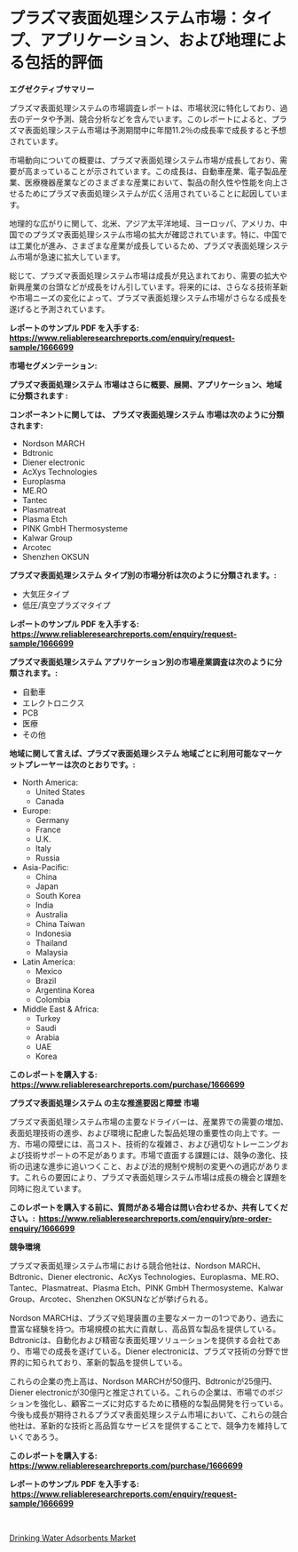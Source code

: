 <p><h1>プラズマ表面処理システム市場：タイプ、アプリケーション、および地理による包括的評価</h1></p><p><strong>エグゼクティブサマリー</strong></p>
<p><p>プラズマ表面処理システムの市場調査レポートは、市場状況に特化しており、過去のデータや予測、競合分析などを含んでいます。このレポートによると、プラズマ表面処理システム市場は予測期間中に年間11.2％の成長率で成長すると予想されています。</p><p>市場動向についての概要は、プラズマ表面処理システム市場が成長しており、需要が高まっていることが示されています。この成長は、自動車産業、電子製品産業、医療機器産業などのさまざまな産業において、製品の耐久性や性能を向上させるためにプラズマ表面処理システムが広く活用されていることに起因しています。</p><p>地理的な広がりに関して、北米、アジア太平洋地域、ヨーロッパ、アメリカ、中国でのプラズマ表面処理システム市場の拡大が確認されています。特に、中国では工業化が進み、さまざまな産業が成長しているため、プラズマ表面処理システム市場が急速に拡大しています。</p><p>総じて、プラズマ表面処理システム市場は成長が見込まれており、需要の拡大や新興産業の台頭などが成長をけん引しています。将来的には、さらなる技術革新や市場ニーズの変化によって、プラズマ表面処理システム市場がさらなる成長を遂げると予測されています。</p></p>
<p><strong>レポートのサンプル PDF を入手する: <a href="https://www.reliableresearchreports.com/enquiry/request-sample/1666699">https://www.reliableresearchreports.com/enquiry/request-sample/1666699</a></strong></p>
<p><strong>市場セグメンテーション:</strong></p>
<p><strong> プラズマ表面処理システム 市場はさらに概要、展開、アプリケーション、地域に分類されます :</strong></p>
<p><strong>コンポーネントに関しては、 プラズマ表面処理システム 市場は次のように分類されます: &nbsp;</strong></p>
<p><ul><li>Nordson MARCH</li><li>Bdtronic</li><li>Diener electronic</li><li>AcXys Technologies</li><li>Europlasma</li><li>ME.RO</li><li>Tantec</li><li>Plasmatreat</li><li>Plasma Etch</li><li>PINK GmbH Thermosysteme</li><li>Kalwar Group</li><li>Arcotec</li><li>Shenzhen OKSUN</li></ul></p>
<p><strong> プラズマ表面処理システム タイプ別の市場分析は次のように分類されます。:</strong></p>
<p><ul><li>大気圧タイプ</li><li>低圧/真空プラズマタイプ</li></ul></p>
<p><strong>レポートのサンプル PDF を入手する: &nbsp;<a href="https://www.reliableresearchreports.com/enquiry/request-sample/1666699">https://www.reliableresearchreports.com/enquiry/request-sample/1666699</a></strong></p>
<p><strong> プラズマ表面処理システム アプリケーション別の市場産業調査は次のように分類されます。:</strong></p>
<p><ul><li>自動車</li><li>エレクトロニクス</li><li>PCB</li><li>医療</li><li>その他</li></ul></p>
<p><strong>地域に関して言えば、プラズマ表面処理システム 地域ごとに利用可能なマーケットプレーヤーは次のとおりです。:</strong></p>
<p><ul>
    <li>
        North America:
        <ul>
            <li>United States</li>
            <li>Canada</li>
        </ul>
    </li>
    <li>
        Europe:
        <ul>
            <li>Germany</li>
            <li>France</li>
            <li>U.K.</li>
            <li>Italy</li>
            <li>Russia</li>
        </ul>
    </li>
    <li>
        Asia-Pacific:
        <ul>
            <li>China</li>
            <li>Japan</li>
            <li>South Korea</li>
            <li>India</li>
            <li>Australia</li>
            <li>China Taiwan</li>
            <li>Indonesia</li>
            <li>Thailand</li>
            <li>Malaysia</li>
        </ul>
    </li>
    <li>
        Latin America:
        <ul>
            <li>Mexico</li>
            <li>Brazil</li>
            <li>Argentina Korea</li>
            <li>Colombia</li>
        </ul>
    </li>
    <li>
        Middle East & Africa:
        <ul>
            <li>Turkey</li>
            <li>Saudi</li>
            <li>Arabia</li>
            <li>UAE</li>
            <li>Korea</li>
        </ul>
    </li>
    </ul></p>
<p><strong>このレポートを購入する: &nbsp;<a href="https://www.reliableresearchreports.com/purchase/1666699">https://www.reliableresearchreports.com/purchase/1666699</a></strong></p>
<p><strong>プラズマ表面処理システム の主な推進要因と障壁 市場</strong></p>
<p><p>プラズマ表面処理システム市場の主要なドライバーは、産業界での需要の増加、表面処理技術の進歩、および環境に配慮した製品処理の重要性の向上です。一方、市場の障壁には、高コスト、技術的な複雑さ、および適切なトレーニングおよび技術サポートの不足があります。市場で直面する課題には、競争の激化、技術の迅速な進歩に追いつくこと、および法的規制や規制の変更への適応があります。これらの要因により、プラズマ表面処理システム市場は成長の機会と課題を同時に抱えています。</p></p>
<p><strong>このレポートを購入する前に、質問がある場合は問い合わせるか、共有してください。:&nbsp; <a href="https://www.reliableresearchreports.com/enquiry/pre-order-enquiry/1666699">https://www.reliableresearchreports.com/enquiry/pre-order-enquiry/1666699</a></strong></p>
<p><strong>競争環境</strong></p>
<p><p>プラズマ表面処理システム市場における競合他社は、Nordson MARCH、Bdtronic、Diener electronic、AcXys Technologies、Europlasma、ME.RO、Tantec、Plasmatreat、Plasma Etch、PINK GmbH Thermosysteme、Kalwar Group、Arcotec、Shenzhen OKSUNなどが挙げられる。</p><p>Nordson MARCHは、プラズマ処理装置の主要なメーカーの1つであり、過去に豊富な経験を持つ。市場規模の拡大に貢献し、高品質な製品を提供している。Bdtronicは、自動化および精密な表面処理ソリューションを提供する会社であり、市場での成長を遂げている。Diener electronicは、プラズマ技術の分野で世界的に知られており、革新的製品を提供している。</p><p>これらの企業の売上高は、Nordson MARCHが50億円、Bdtronicが25億円、Diener electronicが30億円と推定されている。これらの企業は、市場でのポジションを強化し、顧客ニーズに対応するために積極的な製品開発を行っている。今後も成長が期待されるプラズマ表面処理システム市場において、これらの競合他社は、革新的な技術と高品質なサービスを提供することで、競争力を維持していくであろう。</p></p>
<p><strong>このレポートを購入する: &nbsp; <a href="https://www.reliableresearchreports.com/purchase/1666699">https://www.reliableresearchreports.com/purchase/1666699</a></strong></p>
<p><strong>レポートのサンプル PDF を入手する: &nbsp;<a href="https://www.reliableresearchreports.com/enquiry/request-sample/1666699">https://www.reliableresearchreports.com/enquiry/request-sample/1666699</a></strong><strong></strong></p>
<p>&nbsp;</p>
<p><p><a href="https://nifty-kite-d51.notion.site/Drinking-Water-Adsorbents-Market-Offer-Valuable-Insights-into-Market-Size-Market-Share-Market-Tren-f31e19b4919e4f82b3451f2bde63b951">Drinking Water Adsorbents Market</a></p></p>
